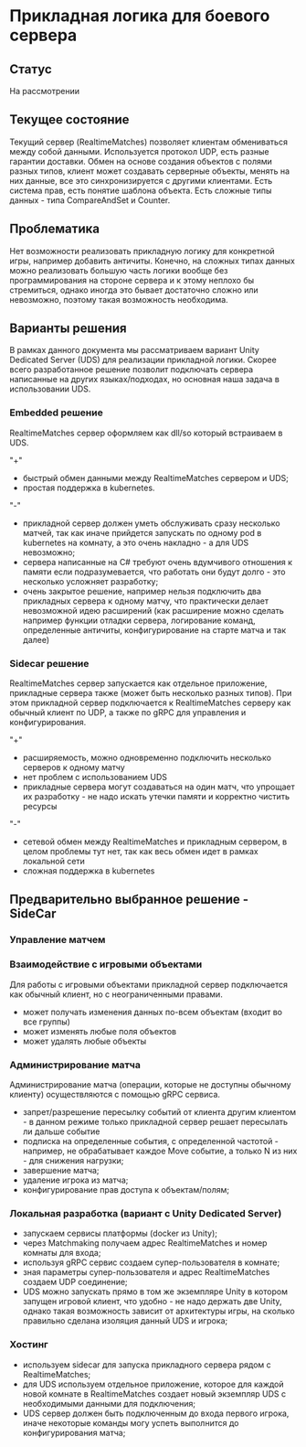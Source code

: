 # Прикладная логика для боевого сервера

## Статус

На рассмотрении

## Текущее состояние

Текущий сервер (RealtimeMatches) позволяет клиентам обмениваться между собой данными. Используется протокол UDP, есть
разные гарантии доставки. Обмен на основе создания объектов с полями разных типов, клиент может создавать серверные
объекты, менять на них данные, все это синхронизируется с другими клиентами. Есть система прав, есть понятие шаблона
объекта. Есть сложные типы данных - типа CompareAndSet и Counter.

## Проблематика

Нет возможности реализовать прикладную логику для конкретной игры, например добавить античиты.
Конечно, на сложных типах данных можно реализовать большую часть логики вообще без программирования на стороне
сервера и к этому неплохо бы стремиться, однако иногда это бывает достаточно сложно или невозможно, поэтому такая
возможность необходима.

## Варианты решения

В рамках данного документа мы рассматриваем вариант Unity Dedicated Server (UDS) для реализации прикладной логики.
Скорее всего разработанное решение позволит подключать сервера написанные на других языках/подходах, но основная наша
задача в использовании UDS.

### Embedded решение

RealtimeMatches сервер оформляем как dll/so который встраиваем в UDS.

"+"

- быстрый обмен данными между RealtimeMatches сервером и UDS;
- простая поддержка в kubernetes.

"-"

- прикладной сервер должен уметь обслуживать сразу несколько матчей, так как иначе прийдется запускать по одному
  pod в kubernetes на комнату, а это очень накладно - а для UDS невозможно;
- сервера написанные на С# требуют очень вдумчивого отношения к памяти если подразумевается, что работать они
  будут долго - это несколько усложняет разработку;
- очень закрытое решение, например нельзя подключить два прикладных сервера к одному матчу, что практически
  делает невозможной идею расширений (как расширение можно сделать например функции отладки сервера, логирование
  команд, определенные античиты, конфигурирование на старте матча и так далее)

### Sidecar решение

RealtimeMatches сервер запускается как отдельное приложение, прикладные сервера также (может быть несколько разных
типов). При этом прикладной сервер подключается к RealtimeMatches серверу как обычный клиент по UDP, а также по gRPC для
управления и конфигурирования.

"+"

- расширяемость, можно одновременно подключить несколько серверов к одному матчу
- нет проблем с использованием UDS
- прикладные сервера могут создаваться на один матч, что упрощает их разработку - не надо искать утечки памяти и
  корректно чистить ресурсы

"-"

- сетевой обмен между RealtimeMatches и прикладным сервером, в целом проблемы тут нет, так как весь обмен идет в
  рамках локальной сети
- сложная поддержка в kubernetes

## Предварительно выбранное решение - SideCar

### Управление матчем

### Взаимодействие с игровыми объектами

Для работы с игровыми объектами прикладной сервер подключается как обычный клиент, но с неограниченными правами.

- может получать изменения данных по-всем объектам (входит во все группы)
- может изменять любые поля объектов
- может удалять любые объекты

### Администрирование матча

Администрирование матча (операции, которые не доступны обычному клиенту) осуществляются с помощью gRPC сервиса.

- запрет/разрешение пересылку событий от клиента другим клиентом - в данном режиме
  только прикладной сервер решает пересылать ли дальше событие
- подписка на определенные события, с определенной частотой - например, не обрабатывает каждое Move событие, а
  только N из них - для снижения нагрузки;
- завершение матча;
- удаление игрока из матча;
- конфигурирование прав доступа к объектам/полям;

### Локальная разработка (вариант с Unity Dedicated Server)

- запускаем сервисы платформы (docker из Unity);
- через Matchmaking получаем адрес RealtimeMatches и номер комнаты для входа;
- используя gRPC сервис создаем супер-пользователя в комнате;
- зная параметры супер-пользователя и адрес RealtimeMatches создаем UDP соединение;
- UDS можно запускать прямо в том же экземпляре Unity в котором запущен игровой клиент, что
  удобно - не надо держать две Unity, однако такая возможность зависит от архитектуры игры, на сколько правильно
  сделана изоляция данный UDS и игрока;

### Хостинг

- используем sidecar для запуска прикладного сервера рядом с RealtimeMatches;
- для UDS используем отдельное приложение, которое для каждой новой комнате в RealtimeMatches создает новый
  экземпляр UDS с необходимыми данными для подключения;
- UDS сервер должен быть подключенным до входа первого игрока, иначе некоторые команды могу успеть выполнится до 
  конфигурирования матча;




